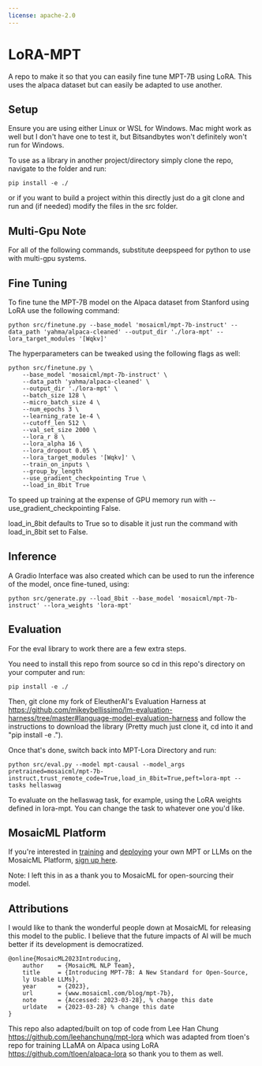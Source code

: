 ```yaml
---
license: apache-2.0
---
```

# LoRA-MPT
A repo to make it so that you can easily fine tune MPT-7B using LoRA. This uses the alpaca dataset but can easily be adapted to use another. 

## Setup

Ensure you are using either Linux or WSL for Windows. Mac might work as well but I don't have one to test it, but Bitsandbytes won't definitely won't run for Windows.


To use as a library in another project/directory simply clone the repo, navigate to the folder and run:
```
pip install -e ./
```

or if you want to build a project within this directly just do a git clone and run and (if needed) modify the files in the src folder. 

## Multi-Gpu Note

For all of the following commands, substitute deepspeed for python to use with multi-gpu systems.

## Fine Tuning

To fine tune the MPT-7B model on the Alpaca dataset from Stanford using LoRA use the following command:
```
python src/finetune.py --base_model 'mosaicml/mpt-7b-instruct' --data_path 'yahma/alpaca-cleaned' --output_dir './lora-mpt' --lora_target_modules '[Wqkv]'
```

The hyperparameters can be tweaked using the following flags as well:

```
python src/finetune.py \
    --base_model 'mosaicml/mpt-7b-instruct' \
    --data_path 'yahma/alpaca-cleaned' \
    --output_dir './lora-mpt' \
    --batch_size 128 \
    --micro_batch_size 4 \
    --num_epochs 3 \
    --learning_rate 1e-4 \
    --cutoff_len 512 \
    --val_set_size 2000 \
    --lora_r 8 \
    --lora_alpha 16 \
    --lora_dropout 0.05 \
    --lora_target_modules '[Wqkv]' \
    --train_on_inputs \
    --group_by_length
    --use_gradient_checkpointing True \ 
    --load_in_8bit True
```

To speed up training at the expense of GPU memory run with --use_gradient_checkpointing False.

load_in_8bit defaults to True so to disable it just run the command with load_in_8bit set to False. 

## Inference

A Gradio Interface was also created which can be used to run the inference of the model, once fine-tuned, using:

```
python src/generate.py --load_8bit --base_model 'mosaicml/mpt-7b-instruct' --lora_weights 'lora-mpt'
```

## Evaluation

For the eval library to work there are a few extra steps.

You need to install this repo from source so cd in this repo's directory on your computer and run:
```
pip install -e ./
```

Then, git clone my fork of EleutherAI's Evaluation Harness at https://github.com/mikeybellissimo/lm-evaluation-harness/tree/master#language-model-evaluation-harness and follow the instructions to download the library (Pretty much just clone it, cd into it and "pip install -e ."). 

Once that's done, switch back into MPT-Lora Directory and run:

```
python src/eval.py --model mpt-causal --model_args pretrained=mosaicml/mpt-7b-instruct,trust_remote_code=True,load_in_8bit=True,peft=lora-mpt --tasks hellaswag 
```

To evaluate on the hellaswag task, for example, using the LoRA weights defined in lora-mpt. You can change the task to whatever one you'd like. 

## MosaicML Platform

If you're interested in [training](https://www.mosaicml.com/training) and [deploying](https://www.mosaicml.com/inference) your own MPT or LLMs on the MosaicML Platform, [sign up here](https://forms.mosaicml.com/demo?utm_source=huggingface&utm_medium=referral&utm_campaign=mpt-7b).

Note: I left this in as a thank you to MosaicML for open-sourcing their model.

## Attributions 

I would like to thank the wonderful people down at MosaicML for releasing this model to the public. I believe that the future impacts of AI will be much better if its development is democratized. 

```
@online{MosaicML2023Introducing,
    author    = {MosaicML NLP Team},
    title     = {Introducing MPT-7B: A New Standard for Open-Source, 
    ly Usable LLMs},
    year      = {2023},
    url       = {www.mosaicml.com/blog/mpt-7b},
    note      = {Accessed: 2023-03-28}, % change this date
    urldate   = {2023-03-28} % change this date
}
```

This repo also adapted/built on top of code from Lee Han Chung https://github.com/leehanchung/mpt-lora which was adapted from tloen's repo for training LLaMA on Alpaca using LoRA https://github.com/tloen/alpaca-lora so thank you to them as well. 
